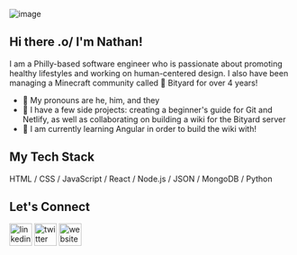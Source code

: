 ![image](https://i.imgur.com/53q2Aei.png)

## Hi there .o/ I'm Nathan!

I am a Philly-based software engineer who is passionate about promoting healthy lifestyles and working on human-centered design. I also have been managing a Minecraft community called 🍄 Bityard for over 4 years! 

* 🌈 My pronouns are he, him, and they
* 🌊 I have a few side projects: creating a beginner's guide for Git and Netlify, as well as collaborating on building a wiki for the Bityard server
* 🌱 I am currently learning Angular in order to build the wiki with!

## My Tech Stack

HTML / CSS / JavaScript / React / Node.js / JSON / MongoDB / Python

## Let's Connect

[<img src='https://cdn.jsdelivr.net/npm/simple-icons@3.0.1/icons/linkedin.svg' alt='linkedin' height='40'>](https://www.linkedin.com/in/https://www.linkedin.com/in/nathan-truong-317a59219//)  [<img src='https://cdn.jsdelivr.net/npm/simple-icons@3.0.1/icons/twitter.svg' alt='twitter' height='40'>](https://twitter.com/https://twitter.com/nathanktruong)  [<img src='https://cdn.jsdelivr.net/npm/simple-icons@3.0.1/icons/icloud.svg' alt='website' height='40'>](nathantruong.netlify.app)  



